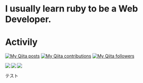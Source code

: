# I usually learn ruby to be a Web Developer.
  
# Activily
[![My Qiita posts](https://qiita-badge.apiapi.app/s/ryuji-oda/posts.svg)](http://qiita.com/ryuji-oda) [![My Qiita contributions](https://qiita-badge.apiapi.app/s/ryuji-oda/contributions.svg)](http://qiita.com/ryuji-oda) [![My Qiita followers](https://qiita-badge.apiapi.app/s/ryuji-oda/followers.svg)](http://qiita.com/ryuji-oda)



<a href="https://github.com/anuraghazra/github-readme-stats">
  <img align="left" src="https://github-readme-stats.vercel.app/api?username=eito1011-JPJP&show_icons=true&theme=cobalt" />
</a>
<a href="https://github.com/anuraghazra/github-readme-stats">
  <img align="left" src="https://github-readme-stats.vercel.app/api/top-langs/?username=eito1011-JP&theme=cobalt" />
</a>

<a href="https://github.com/eito1011-JPJP" target="_blank">
  <img src="https://grass-graph.moshimo.works/images/eito1011-JP.png?rotate=0">
</a>

テスト

<!--
**eito1011-JP/eito1011-JP** is a ✨ _special_ ✨ repository because its `README.md` (this file) appears on your GitHub profile.>
